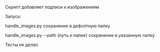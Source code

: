 Скрипт добавляет подписи к изображениям

Запуск:

handle_images.py     сохранение в дефолтную папку

handle_images.py --path {путь к папке}  сохранение в указанную папку


Тесты не делал.
